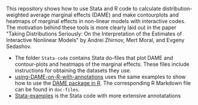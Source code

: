 This repository shows how to use Stata and R code to calculate distribution-weighted average marginal effects (DAME) and make contourplots and heatmaps of marginal effects in non-linear models with interactive codes. The motivation behind these tools is more clearly laid out in the  paper "Taking Distributions Seriously: On the Interpretation of the Estimates of Interactive Nonlinear Models" by Andrei Zhirnov, Mert Moral, and Evgeny Sedashov.
 
- The folder `Stata-code` contains Stata do-files that plot DAME and contour-plots and heatmaps of the marginal effects. These files include instructions for obtaining the datasets they use.
- [using-DAME-on-R-with-annotations](using-DAME-in-R-with-annotations.md) uses the same examples to show how to use the [DAME package in R](https://github.com/andreizhirnov/DAME). The corresponding R Markdown file can be found in `doc-files`.
- [Stata-examples](Stata-examples.md) is the Stata code with more extensive annotatations
